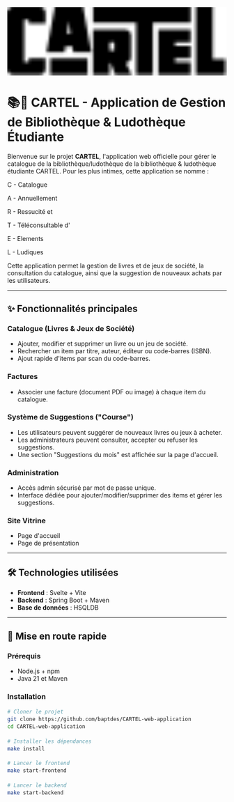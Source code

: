 <div>
    <img
         src="./sveltekit-vite-front/src/assets/img/cartel_guisol.svg"
         width="2000"
         >
</div>

# 📚🎲 CARTEL - Application de Gestion de Bibliothèque & Ludothèque Étudiante

Bienvenue sur le projet **CARTEL**, l'application web officielle pour gérer le catalogue de la bibliothèque/ludothèque de la bibliothèque & ludothèque étudiante CARTEL. Pour les plus intimes, cette application se nomme :

C - Catalogue

A - Annuellement

R - Ressucité et

T - Téléconsultable d'

E - Elements

L - Ludiques

Cette application permet la gestion de livres et de jeux de société, la consultation du catalogue, ainsi que la suggestion de nouveaux achats par les utilisateurs.

---

## ✨ Fonctionnalités principales

### Catalogue (Livres & Jeux de Société)
- Ajouter, modifier et supprimer un livre ou un jeu de société.
- Rechercher un item par titre, auteur, éditeur ou code-barres (ISBN).
- Ajout rapide d'items par scan du code-barres.

### Factures
- Associer une facture (document PDF ou image) à chaque item du catalogue.

### Système de Suggestions ("Course")
- Les utilisateurs peuvent suggérer de nouveaux livres ou jeux à acheter.
- Les administrateurs peuvent consulter, accepter ou refuser les suggestions.
- Une section "Suggestions du mois" est affichée sur la page d'accueil.

### Administration
- Accès admin sécurisé par mot de passe unique.
- Interface dédiée pour ajouter/modifier/supprimer des items et gérer les suggestions.

### Site Vitrine
- Page d'accueil
- Page de présentation

---

## 🛠️ Technologies utilisées

- **Frontend** : Svelte + Vite
- **Backend** : Spring Boot + Maven
- **Base de données** : HSQLDB

---

## 🚀 Mise en route rapide

### Prérequis
- Node.js + npm
- Java 21 et Maven

### Installation

```bash
# Cloner le projet
git clone https://github.com/baptdes/CARTEL-web-application
cd CARTEL-web-application

# Installer les dépendances
make install

# Lancer le frontend
make start-frontend

# Lancer le backend
make start-backend
```
